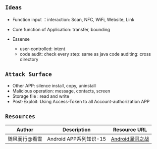 ## `Ideas`
  - Function input ：interaction: Scan, NFC, WiFi, Website, Link 
  - Core function of Application: transfer, bounding


- Essense
  - user-controlled: intent
  - code audit: check every step: same as java code auditing: cross directory


## `Attack Surface`
- Other APP: silence install, copy, uninstall
- Malicious operation: message, contacts, screen
- Storage file : read and write
- Post-Exploit: Using Access-Token to all Account-authorization APP


## `Resources`
| Author | Description | Resource URL |
| --- | --- | --- |
| 随风而行@看雪 | Android APP系列知识-15 | [Android漏洞之战](https://bbs.kanxue.com/user-905443-1.htm) |
